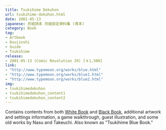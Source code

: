 ```yaml
---
title: Tsukihime Dokuhon
url: tsukihime-dokuhon.html
date: 2001-05-13
japanese: 月姫読本 月姫設定資料集 (青本)
category: Book
tag:
- Artbook
- Doujinshi
- Guide
- Tsukihime
release:
- 2001-05-13 (Comic Revolution 29) [￥1,500]
link:
- "http://www.typemoon.org/works/blue.html"
- "http://www.typemoon.org/works/blue1.html"
- "http://www.typemoon.org/works/blue2.html"
img:
- tsukihimedokuhon
- tsukihimedokuhon_content1
- tsukihimedokuhon_content2
---
```


Contains contents from both [White Book](tsukihime-data-collection-shirohon.html) and [Black Book](tsukihime-settings-collection-kurohon.html), additional artwork and settings information, a game walkthrough, guest illustration, and some old works by Nasu and Takeuchi. Also known as "Tsukihime Blue Book."